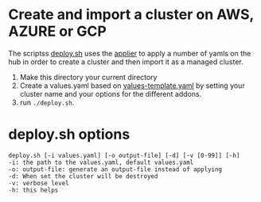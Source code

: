 # Create and import a cluster on AWS, AZURE or GCP

The scriptss [deploy.sh](./hub.sh) uses the [applier](https://github.com/open-cluster-management/library-go/blob/master/docs/applier.md) to apply a number of yamls on the hub in order to create a cluster and then import it as a managed cluster.

1. Make this directory your current directory
2. Create a values.yaml based on [values-template.yaml](./values-template.yaml) by setting your cluster name and your options for the different addons.
3. run `./deploy.sh`.

# deploy.sh options

```
deploy.sh [-i values.yaml] [-o output-file] [-d] [-v [0-99]] [-h]
-i: the path to the values.yaml, default values.yaml
-o: output-file: generate an output-file instead of applying
-d: When set the cluster will be destroyed
-v: verbose level
-h: this helps
```
